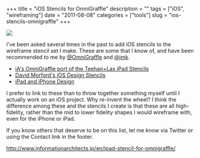 +++
title = "iOS Stencils for OmniGraffle"
description = ""
tags = ["iOS", "wireframing"]
date = "2011-08-08"
categories = ["tools"]
slug = "ios-stencils-omnigraffle"
+++


<div class="tool-screenshot mb1"><a href="http://www.informationarchitects.jp/en/ipad-stencil-for-omnigraffle/"><img id="bluga-thumbnail-2727" class="bluga-thumbnail custom" src="//media.konigi.com/bluga/
wt522ff2135bf66_custom.jpg"/></a></div><p>I've been asked several times in the past to add iOS stencils to the wireframe stencil set I make. These are some that I know of, and have been recommended to me by <a href="http://twitter.com/#!/OmniGraffle/statuses/100634567358156800">@OmniGraffle</a> and <a href="http://twitter.com/#!/jmk/statuses/100660919876587520">@jmk</a>.</p>
<ul>
<li><a href="http://www.informationarchitects.jp/en/ipad-stencil-for-omnigraffle/">iA's OmniGraffle port of the Teehan+Lax iPad Stencils</a></li>
<li><a href="https://github.com/davidmorford/iOSDesignStencils">David Morford's iOS Design Stencils</a></li>
<li><a href="http://graffletopia.com/stencils/570">iPad and iPhone Design</a></li>
</ul>
<p>I prefer to link to these than to throw together something myself until I actually work on an iOS project. Why re-invent the wheel? I think the difference among these and the stencils I create is that these are all high-fidelity, rather than the mid to lower fidelity shapes I would wireframe with, even for the iPhone or iPad. </p>
<p>If you know others that deserve to be on this list, let me know via Twitter or using the Contact link in the footer.</p>
  
<p><a href="http://www.informationarchitects.jp/en/ipad-stencil-for-omnigraffle/">http://www.informationarchitects.jp/en/ipad-stencil-for-omnigraffle/</a></p>
      
